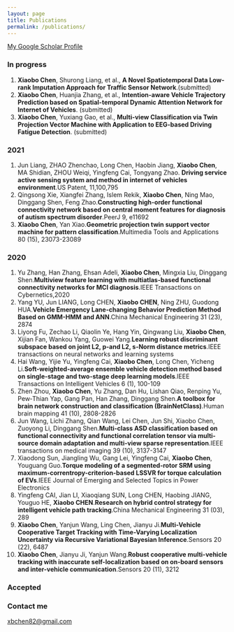 ```yaml
---
layout: page
title: Publications
permalink: /publications/
---
```

[My Google Scholar Profile](https://scholar.google.com/citations?user=F2sBN_oAAAAJ&hl=en&oi=sra)

### In progress
1. **Xiaobo Chen**, Shurong Liang, et al., **A Novel Spatiotemporal Data Low-rank Imputation Approach for Traffic Sensor Network**.(submitted) 
2. **Xiaobo Chen**, Huanjia Zhang, et al., **Intention-aware Vehicle Trajectory Prediction based on Spatial-temporal Dynamic Attention Network for Internet of Vehicles**. (submitted)  
3. **Xiaobo Chen**, Yuxiang Gao, et al., **Multi-view Classification via Twin Projection Vector Machine with Application to EEG-based Driving Fatigue Detection**. (submitted)


### 2021
1. Jun Liang, ZHAO Zhenchao, Long Chen, Haobin Jiang, **Xiaobo Chen**, MA Shidian, ZHOU Weiqi, Yingfeng Cai, Tongyang Zhao. **Driving service active sensing system and method in internet of vehicles environment**.US Patent, 11,100,795
2. Qingsong Xie, Xiangfei Zhang, Islem Rekik, **Xiaobo Chen**, Ning Mao, Dinggang Shen, Feng Zhao.**Constructing high-order functional connectivity network based on central moment features for diagnosis of autism spectrum disorder**.PeerJ 9, e11692
3. **Xiaobo Chen**, Yan Xiao.**Geometric projection twin support vector machine for pattern classification**.Multimedia Tools and Applications 80 (15), 23073-23089

### 2020
1. Yu Zhang, Han Zhang, Ehsan Adeli, **Xiaobo Chen**, Mingxia Liu, Dinggang Shen.**Multiview feature learning with multiatlas-based functional connectivity networks for MCI diagnosis**.IEEE Transactions on Cybernetics,2020
2. Yang YU, Jun LIANG, Long CHEN, **Xiaobo CHEN**, Ning ZHU, Guodong HUA.**Vehicle Emergency Lane-changing Behavior Prediction Method Based on GMM-HMM and ANN**.China Mechanical Engineering 31 (23), 2874
3. Liyong Fu, Zechao Li, Qiaolin Ye, Hang Yin, Qingwang Liu, **Xiaobo Chen**, Xijian Fan, Wankou Yang, Guowei Yang.**Learning robust discriminant subspace based on joint L2, p-and L2, s-Norm distance metrics**.IEEE transactions on neural networks and learning systems
4. Hai Wang, Yijie Yu, Yingfeng Cai, **Xiaobo Chen**, Long Chen, Yicheng Li.**Soft-weighted-average ensemble vehicle detection method based on single-stage and two-stage deep learning models**.IEEE Transactions on Intelligent Vehicles 6 (1), 100-109
5. Zhen Zhou, **Xiaobo Chen**, Yu Zhang, Dan Hu, Lishan Qiao, Renping Yu, Pew‐Thian Yap, Gang Pan, Han Zhang, Dinggang Shen.**A toolbox for brain network construction and classification (BrainNetClass)**.Human brain mapping 41 (10), 2808-2826
6. Jun Wang, Lichi Zhang, Qian Wang, Lei Chen, Jun Shi, Xiaobo Chen, Zuoyong Li, Dinggang Shen.**Multi-class ASD classification based on functional connectivity and functional correlation tensor via multi-source domain adaptation and multi-view sparse representation**.IEEE transactions on medical imaging 39 (10), 3137-3147
7. Xiaodong Sun, Jiangling Wu, Gang Lei, Yingfeng Cai, **Xiaobo Chen**, Youguang Guo.**Torque modeling of a segmented-rotor SRM using maximum-correntropy-criterion-based LSSVR for torque calculation of EVs**.IEEE Journal of Emerging and Selected Topics in Power Electronics
8. Yingfeng CAI, Jian LI, Xiaoqiang SUN, Long CHEN, Haobing JIANG, Youguo HE, **Xiaobo CHEN**.**Research on hybrid control strategy for intelligent vehicle path tracking**.China Mechanical Engineering 31 (03), 289
9. **Xiaobo Chen**, Yanjun Wang, Ling Chen, Jianyu Ji.**Multi-Vehicle Cooperative Target Tracking with Time-Varying Localization Uncertainty via Recursive Variational Bayesian Inference**.Sensors 20 (22), 6487
10. **Xiaobo Chen**, Jianyu Ji, Yanjun Wang.**Robust cooperative multi-vehicle tracking with inaccurate self-localization based on on-board sensors and inter-vehicle communication**.Sensors 20 (11), 3212

### Accepted


### Contact me

[xbchen82@gmail.com](mailto:xbchen82@gmail.com)